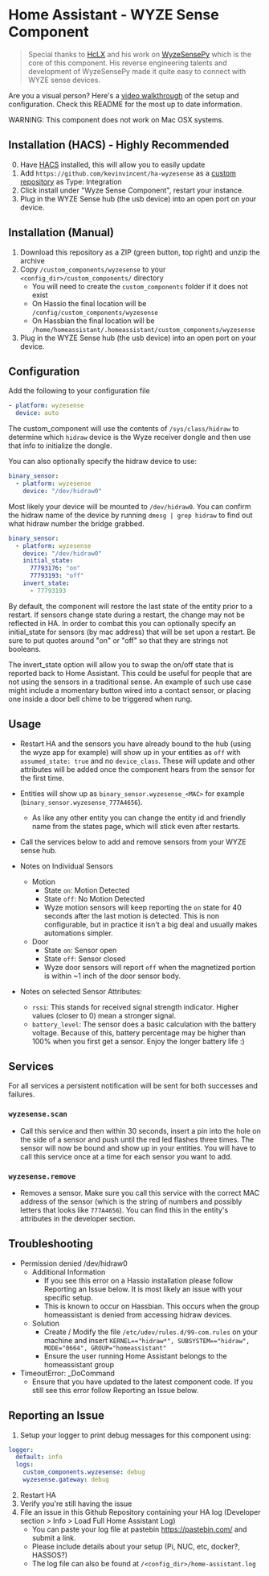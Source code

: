 # Home Assistant - WYZE Sense Component

> Special thanks to [HcLX](https://hclxing.wordpress.com) and his work on [WyzeSensePy](https://github.com/HclX/WyzeSensePy) which is the core of this component. His reverse engineering talents and development of WyzeSensePy made it quite easy to connect with WYZE sense devices.

Are you a visual person? Here's a [video walkthrough](https://www.youtube.com/watch?v=19UCwf4uidQ) of the setup and configuration. Check this README for the most up to date information.

WARNING: This component does not work on Mac OSX systems.

## Installation (HACS) - Highly Recommended
0. Have [HACS](https://github.com/custom-components/hacs) installed, this will allow you to easily update
1. Add `https://github.com/kevinvincent/ha-wyzesense` as a [custom repository](https://custom-components.github.io/hacs/usage/settings/#add-custom-repositories) as Type: Integration
2. Click install under "Wyze Sense Component", restart your instance.
3. Plug in the WYZE Sense hub (the usb device) into an open port on your device.

## Installation (Manual)
1. Download this repository as a ZIP (green button, top right) and unzip the archive
2. Copy `/custom_components/wyzesense` to your `<config_dir>/custom_components/` directory
   * You will need to create the `custom_components` folder if it does not exist
   * On Hassio the final location will be `/config/custom_components/wyzesense`
   * On Hassbian the final location will be `/home/homeassistant/.homeassistant/custom_components/wyzesense`
3. Plug in the WYZE Sense hub (the usb device) into an open port on your device.

## Configuration
Add the following to your configuration file

```yaml
- platform: wyzesense
  device: auto
```

The custom_component will use the contents of `/sys/class/hidraw` to determine which `hidraw` device is the Wyze receiver dongle and then use that info to initialize the dongle.

You can also optionally specify the hidraw device to use:

```yaml
binary_sensor:
  - platform: wyzesense
    device: "/dev/hidraw0"
```
Most likely your device will be mounted to `/dev/hidraw0`. You can confirm the hidraw name of the device by running `dmesg | grep hidraw` to find out what hidraw number the bridge grabbed.

```yaml
binary_sensor:
  - platform: wyzesense
    device: "/dev/hidraw0"
    initial_state:
      77793176: "on"
      77793193: "off"
	invert_state:
      - 77793193
```
By default, the component will restore the last state of the entity prior to a restart. If sensors change state during a restart, the change may not be reflected in HA. In order to combat this you can optionally specify an initial_state for sensors (by mac address) that will be set upon a restart. Be sure to put quotes around "on" or "off" so that they are strings not booleans.

The invert_state option will allow you to swap the on/off state that is reported back to Home Assistant.  This could be useful for people that are not using the sensors in a traditional sense.  An example of such use case might include a momentary button wired into a contact sensor, or placing one inside a door bell chime to be triggered when rung.

## Usage
* Restart HA and the sensors you have already bound to the hub (using the wyze app for example) will show up in your entities as `off` with `assumed_state: true` and no `device_class`. These will update and other attributes will be added once the component hears from the sensor for the first time.

* Entities will show up as `binary_sensor.wyzesense_<MAC>` for example (`binary_sensor.wyzesense_777A4656`).
  * As like any other entity you can change the entity id and friendly name from the states page, which will stick even after restarts.

* Call the services below to add and remove sensors from your WYZE sense hub.

* Notes on Individual Sensors
  * Motion
    * State `on`: Motion Detected
    * State `off`: No Motion Detected
    * Wyze motion sensors will keep reporting the `on` state for 40 seconds after the last motion is detected. This is non configurable, but in practice it isn't a big deal and usually makes automations simpler.
  * Door
    * State `on`: Sensor open
    * State `off`: Sensor closed
    * Wyze door sensors will report `off` when the magnetized portion is within ~1 inch of the door sensor body.
* Notes on selected Sensor Attributes:
  * `rssi`: This stands for received signal strength indicator. Higher values (closer to 0) mean a stronger signal.
  * `battery_level`: The sensor does a basic calculation with the battery voltage. Because of this, battery percentage may be higher than 100% when you first get a sensor. Enjoy the longer battery life :)

## Services
For all services a persistent notification will be sent for both successes and failures.

### `wyzesense.scan`
* Call this service and then within 30 seconds, insert a pin into the hole on the side of a sensor and push until the red led flashes three times. The sensor will now be bound and show up in your entities. You will have to call this service once at a time for each sensor you want to add.

### `wyzesense.remove`
* Removes a sensor. Make sure you call this service with the correct MAC address of the sensor (which is the string of numbers and possibly letters that looks like `777A4656`). You can find this in the entity's attributes in the developer section.

## Troubleshooting
* Permission denied /dev/hidraw0
  * Additional Information
    * If you see this error on a Hassio installation please follow Reporting an Issue below. It is most likely an issue with your specific setup.
    * This is known to occur on Hassbian. This occurs when the group homeassistant is denied from accessing hidraw devices.
  * Solution
    * Create / Modify the file `/etc/udev/rules.d/99-com.rules` on your machine and insert `KERNEL=="hidraw*", SUBSYSTEM=="hidraw", MODE="0664", GROUP="homeassistant"`
    * Ensure the user running Home Assistant belongs to the homeassistant group
* TimeoutError: _DoCommand
  * Ensure that you have updated to the latest component code. If you still see this error follow Reporting an Issue below.
## Reporting an Issue
1. Setup your logger to print debug messages for this component using:
```yaml
logger:
  default: info
  logs:
    custom_components.wyzesense: debug
    wyzesense.gateway: debug
```
2. Restart HA
3. Verify you're still having the issue
4. File an issue in this Github Repository containing your HA log (Developer section > Info > Load Full Home Assistant Log)
   * You can paste your log file at pastebin https://pastebin.com/ and submit a link.
   * Please include details about your setup (Pi, NUC, etc, docker?, HASSOS?)
   * The log file can also be found at `/<config_dir>/home-assistant.log`
